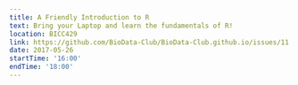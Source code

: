 ```yaml
---
title: A Friendly Introduction to R
text: Bring your Laptop and learn the fundamentals of R!
location: BICC429
link: https://github.com/BioData-Club/BioData-Club.github.io/issues/11
date: 2017-05-26
startTime: '16:00'
endTime: '18:00'
---
```

